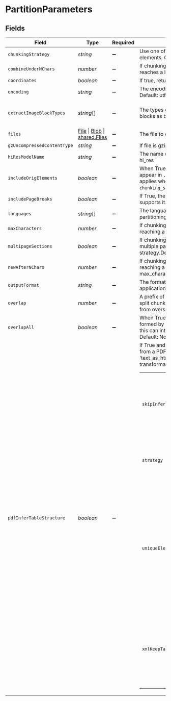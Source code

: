 # PartitionParameters


## Fields

| Field                                                                                                                                                                                                                 | Type                                                                                                                                                                                                                  | Required                                                                                                                                                                                                              | Description                                                                                                                                                                                                           | Example                                                                                                                                                                                                               |
| --------------------------------------------------------------------------------------------------------------------------------------------------------------------------------------------------------------------- | --------------------------------------------------------------------------------------------------------------------------------------------------------------------------------------------------------------------- | --------------------------------------------------------------------------------------------------------------------------------------------------------------------------------------------------------------------- | --------------------------------------------------------------------------------------------------------------------------------------------------------------------------------------------------------------------- | --------------------------------------------------------------------------------------------------------------------------------------------------------------------------------------------------------------------- |
| `chunkingStrategy`                                                                                                                                                                                                    | *string*                                                                                                                                                                                                              | :heavy_minus_sign:                                                                                                                                                                                                    | Use one of the supported strategies to chunk the returned elements. Currently supports: by_title                                                                                                                      | by_title                                                                                                                                                                                                              |
| `combineUnderNChars`                                                                                                                                                                                                  | *number*                                                                                                                                                                                                              | :heavy_minus_sign:                                                                                                                                                                                                    | If chunking strategy is set, combine elements until a section reaches a length of n chars. Default: max_characters                                                                                                    | 500                                                                                                                                                                                                                   |
| `coordinates`                                                                                                                                                                                                         | *boolean*                                                                                                                                                                                                             | :heavy_minus_sign:                                                                                                                                                                                                    | If true, return coordinates for each element. Default: false                                                                                                                                                          |                                                                                                                                                                                                                       |
| `encoding`                                                                                                                                                                                                            | *string*                                                                                                                                                                                                              | :heavy_minus_sign:                                                                                                                                                                                                    | The encoding method used to decode the text input. Default: utf-8                                                                                                                                                     | utf-8                                                                                                                                                                                                                 |
| `extractImageBlockTypes`                                                                                                                                                                                              | *string*[]                                                                                                                                                                                                            | :heavy_minus_sign:                                                                                                                                                                                                    | The types of elements to extract, for use in extracting image blocks as base64 encoded data stored in metadata fields                                                                                                 | [<br/>"image",<br/>"table"<br/>]                                                                                                                                                                                      |
| `files`                                                                                                                                                                                                               | [File](https://developer.mozilla.org/en-US/docs/Web/API/File) \| [Blob](https://developer.mozilla.org/en-US/docs/Web/API/Blob) \| [shared.Files](../../../sdk/models/shared/files.md)                                 | :heavy_minus_sign:                                                                                                                                                                                                    | The file to extract                                                                                                                                                                                                   |                                                                                                                                                                                                                       |
| `gzUncompressedContentType`                                                                                                                                                                                           | *string*                                                                                                                                                                                                              | :heavy_minus_sign:                                                                                                                                                                                                    | If file is gzipped, use this content type after unzipping                                                                                                                                                             | application/pdf                                                                                                                                                                                                       |
| `hiResModelName`                                                                                                                                                                                                      | *string*                                                                                                                                                                                                              | :heavy_minus_sign:                                                                                                                                                                                                    | The name of the inference model used when strategy is hi_res                                                                                                                                                          | yolox                                                                                                                                                                                                                 |
| `includeOrigElements`                                                                                                                                                                                                 | *boolean*                                                                                                                                                                                                             | :heavy_minus_sign:                                                                                                                                                                                                    | When True (the default), the elements used to form a chunk appear in `.metadata.orig_elements` for that chunk. Only applies when chunking is specified using the `chunking_strategy` argument.                        |                                                                                                                                                                                                                       |
| `includePageBreaks`                                                                                                                                                                                                   | *boolean*                                                                                                                                                                                                             | :heavy_minus_sign:                                                                                                                                                                                                    | If True, the output will include page breaks if the filetype supports it. Default: false                                                                                                                              |                                                                                                                                                                                                                       |
| `languages`                                                                                                                                                                                                           | *string*[]                                                                                                                                                                                                            | :heavy_minus_sign:                                                                                                                                                                                                    | The languages present in the document, for use in partitioning and/or OCR                                                                                                                                             | [eng]                                                                                                                                                                                                                 |
| `maxCharacters`                                                                                                                                                                                                       | *number*                                                                                                                                                                                                              | :heavy_minus_sign:                                                                                                                                                                                                    | If chunking strategy is set, cut off new sections after reaching a length of n chars (hard max). Default: 500                                                                                                         | 1500                                                                                                                                                                                                                  |
| `multipageSections`                                                                                                                                                                                                   | *boolean*                                                                                                                                                                                                             | :heavy_minus_sign:                                                                                                                                                                                                    | If chunking strategy is set, determines if sections can span multiple pages. Only applies to by_title chunking strategy.Default: true                                                                                 |                                                                                                                                                                                                                       |
| `newAfterNChars`                                                                                                                                                                                                      | *number*                                                                                                                                                                                                              | :heavy_minus_sign:                                                                                                                                                                                                    | If chunking strategy is set, cut off new sections after reaching a length of n chars (soft max). Default: max_characters (off)                                                                                        | 1500                                                                                                                                                                                                                  |
| `outputFormat`                                                                                                                                                                                                        | *string*                                                                                                                                                                                                              | :heavy_minus_sign:                                                                                                                                                                                                    | The format of the response. Supported formats are application/json and text/csv. Default: application/json.                                                                                                           | application/json                                                                                                                                                                                                      |
| `overlap`                                                                                                                                                                                                             | *number*                                                                                                                                                                                                              | :heavy_minus_sign:                                                                                                                                                                                                    | A prefix of this many trailing characters from the prior text-split chunk is applied to second and later chunks formed from oversized elements by text-splitting. Default: None                                       | 25                                                                                                                                                                                                                    |
| `overlapAll`                                                                                                                                                                                                          | *boolean*                                                                                                                                                                                                             | :heavy_minus_sign:                                                                                                                                                                                                    | When True, overlap is also applied to 'normal' chunks formed by combining whole elements. Use with caution as this can introduce noise into otherwise clean semantic units. Default: None                             |                                                                                                                                                                                                                       |
| `pdfInferTableStructure`                                                                                                                                                                                              | *boolean*                                                                                                                                                                                                             | :heavy_minus_sign:                                                                                                                                                                                                    | If True and strategy=hi_res, any Table Elements extracted from a PDF will include an additional metadata field, 'text_as_html', where the value (string) is a just a transformation of the data into an HTML <table>. |                                                                                                                                                                                                                       |
| `skipInferTableTypes`                                                                                                                                                                                                 | *string*[]                                                                                                                                                                                                            | :heavy_minus_sign:                                                                                                                                                                                                    | The document types that you want to skip table extraction with. Default: ['pdf', 'jpg', 'png']                                                                                                                        |                                                                                                                                                                                                                       |
| `strategy`                                                                                                                                                                                                            | *string*                                                                                                                                                                                                              | :heavy_minus_sign:                                                                                                                                                                                                    | The strategy to use for partitioning PDF/image. Options are fast, hi_res, auto. Default: auto                                                                                                                         | hi_res                                                                                                                                                                                                                |
| `uniqueElementIds`                                                                                                                                                                                                    | *boolean*                                                                                                                                                                                                             | :heavy_minus_sign:                                                                                                                                                                                                    | When True, assign UUIDs to element IDs, which guarantees their uniqueness (useful when using them as primary keys in database). Otherwise a SHA-256 of element text is used. Default: False                           |                                                                                                                                                                                                                       |
| `xmlKeepTags`                                                                                                                                                                                                         | *boolean*                                                                                                                                                                                                             | :heavy_minus_sign:                                                                                                                                                                                                    | If True, will retain the XML tags in the output. Otherwise it will simply extract the text from within the tags. Only applies to partition_xml.                                                                       |                                                                                                                                                                                                                       |